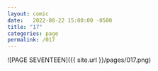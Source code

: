 ```yaml
---
layout: comic
date:   2022-08-22 15:00:00 -0500
title: "17"
categories: page
permalink: /017
---
```

![PAGE SEVENTEEN]({{ site.url }}/pages/017.png)
